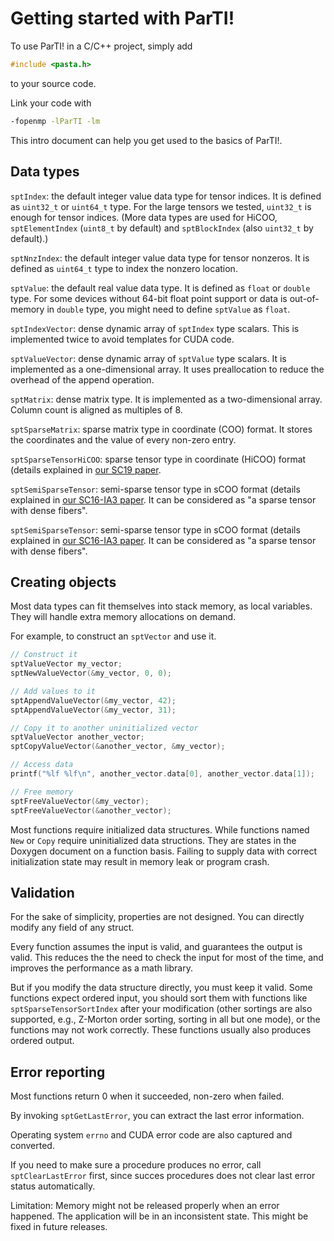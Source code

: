 Getting started with ParTI!
===========================


To use ParTI! in a C/C++ project, simply add
```c
#include <pasta.h>
```
to your source code.

Link your code with
```sh
-fopenmp -lParTI -lm
```

This intro document can help you get used to the basics of ParTI!.


Data types
----------

`sptIndex`: the default integer value data type for tensor indices. It is defined as `uint32_t` or `uint64_t` type. For the large tensors we tested, `uint32_t` is enough for tensor indices. (More data types are used for HiCOO, `sptElementIndex` (`uint8_t` by default) and `sptBlockIndex` (also `uint32_t` by default).)

`sptNnzIndex`: the default integer value data type for tensor nonzeros. It is defined as `uint64_t` type to index the nonzero location.

`sptValue`: the default real value data type. It is defined as `float` or `double` type. For some devices without 64-bit float point support or data is out-of-memory in `double` type, you might need to define `sptValue` as `float`.

`sptIndexVector`: dense dynamic array of `sptIndex` type scalars. This is implemented twice to avoid templates for CUDA code.

`sptValueVector`: dense dynamic array of `sptValue` type scalars. It is implemented as a one-dimensional array. It uses preallocation to reduce the overhead of the append operation.

`sptMatrix`: dense matrix type. It is implemented as a two-dimensional array. Column count is aligned as multiples of 8.

`sptSparseMatrix`: sparse matrix type in coordinate (COO) format. It stores the coordinates and the value of every non-zero entry.

`sptSparseTensorHiCOO`: sparse tensor type in coordinate (HiCOO) format (details explained in [our SC19 paper](http://fruitfly1026.github.io/static/files/sc18-li.pdf).

`sptSemiSparseTensor`: semi-sparse tensor type in sCOO format (details explained in [our SC16-IA3 paper](http://fruitfly1026.github.io/static/files/sc16-ia3.pdf). It can be considered as "a sparse tensor with dense fibers".

`sptSemiSparseTensor`: semi-sparse tensor type in sCOO format (details explained in [our SC16-IA3 paper](http://fruitfly1026.github.io/static/files/sc16-ia3.pdf). It can be considered as "a sparse tensor with dense fibers".


Creating objects
----------------

Most data types can fit themselves into stack memory, as local variables. They will handle extra memory allocations on demand.

For example, to construct an `sptVector` and use it.

```c
// Construct it
sptValueVector my_vector;
sptNewValueVector(&my_vector, 0, 0);

// Add values to it
sptAppendValueVector(&my_vector, 42);
sptAppendValueVector(&my_vector, 31);

// Copy it to another uninitialized vector
sptValueVector another_vector;
sptCopyValueVector(&another_vector, &my_vector);

// Access data
printf("%lf %lf\n", another_vector.data[0], another_vector.data[1]);

// Free memory
sptFreeValueVector(&my_vector);
sptFreeValueVector(&another_vector);
```

Most functions require initialized data structures. While functions named `New` or `Copy` require uninitialized data structions. They are states in the Doxygen document on a function basis. Failing to supply data with correct initialization state may result in memory leak or program crash.


Validation
----------

For the sake of simplicity, properties are not designed. You can directly modify any field of any struct.

Every function assumes the input is valid, and guarantees the output is valid. This reduces the the need to check the input for most of the time, and improves the performance as a math library.

But if you modify the data structure directly, you must keep it valid. Some functions expect ordered input, you should sort them with functions like `sptSparseTensorSortIndex` after your modification (other sortings are also supported, e.g., Z-Morton order sorting, sorting in all but one mode), or the functions may not work correctly. These functions usually also produces ordered output.


Error reporting
---------------

Most functions return 0 when it succeeded, non-zero when failed.

By invoking `sptGetLastError`, you can extract the last error information.

Operating system `errno` and CUDA error code are also captured and converted.

If you need to make sure a procedure produces no error, call `sptClearLastError` first, since succes procedures does not clear last error status automatically.

Limitation: Memory might not be released properly when an error happened. The application will be in an inconsistent state. This might be fixed in future releases.
